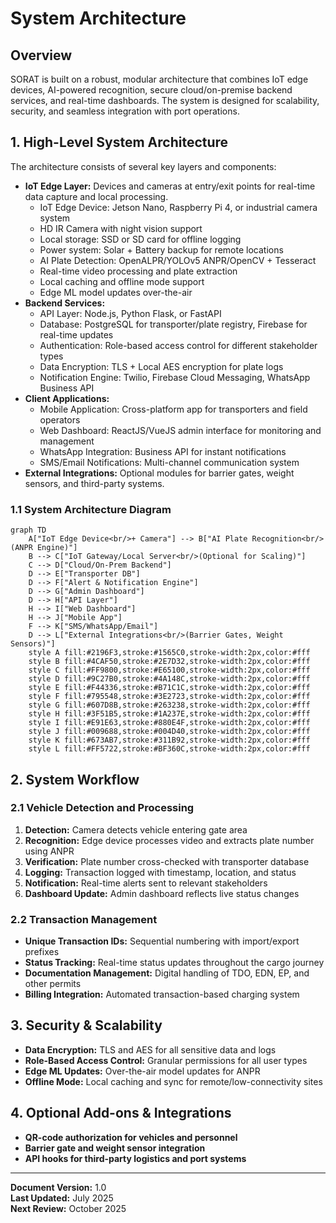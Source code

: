 # System Architecture

## Overview

SORAT is built on a robust, modular architecture that combines IoT edge devices, AI-powered recognition, secure cloud/on-premise backend services, and real-time dashboards. The system is designed for scalability, security, and seamless integration with port operations.

## 1. High-Level System Architecture

The architecture consists of several key layers and components:
- **IoT Edge Layer:** Devices and cameras at entry/exit points for real-time data capture and local processing.
    - IoT Edge Device: Jetson Nano, Raspberry Pi 4, or industrial camera system
    - HD IR Camera with night vision support
    - Local storage: SSD or SD card for offline logging
    - Power system: Solar + Battery backup for remote locations
    - AI Plate Detection: OpenALPR/YOLOv5 ANPR/OpenCV + Tesseract
    - Real-time video processing and plate extraction
    - Local caching and offline mode support
    - Edge ML model updates over-the-air
- **Backend Services:**
    - API Layer: Node.js, Python Flask, or FastAPI
    - Database: PostgreSQL for transporter/plate registry, Firebase for real-time updates
    - Authentication: Role-based access control for different stakeholder types
    - Data Encryption: TLS + Local AES encryption for plate logs
    - Notification Engine: Twilio, Firebase Cloud Messaging, WhatsApp Business API
- **Client Applications:**
    - Mobile Application: Cross-platform app for transporters and field operators
    - Web Dashboard: ReactJS/VueJS admin interface for monitoring and management
    - WhatsApp Integration: Business API for instant notifications
    - SMS/Email Notifications: Multi-channel communication system
- **External Integrations:** Optional modules for barrier gates, weight sensors, and third-party systems.

### 1.1 System Architecture Diagram

```mermaid
graph TD
    A["IoT Edge Device<br/>+ Camera"] --> B["AI Plate Recognition<br/>(ANPR Engine)"]
    B --> C["IoT Gateway/Local Server<br/>(Optional for Scaling)"]
    C --> D["Cloud/On-Prem Backend"]
    D --> E["Transporter DB"]
    D --> F["Alert & Notification Engine"]
    D --> G["Admin Dashboard"]
    D --> H["API Layer"]
    H --> I["Web Dashboard"]
    H --> J["Mobile App"]
    F --> K["SMS/WhatsApp/Email"]
    D --> L["External Integrations<br/>(Barrier Gates, Weight Sensors)"]
    style A fill:#2196F3,stroke:#1565C0,stroke-width:2px,color:#fff
    style B fill:#4CAF50,stroke:#2E7D32,stroke-width:2px,color:#fff
    style C fill:#FF9800,stroke:#E65100,stroke-width:2px,color:#fff
    style D fill:#9C27B0,stroke:#4A148C,stroke-width:2px,color:#fff
    style E fill:#F44336,stroke:#B71C1C,stroke-width:2px,color:#fff
    style F fill:#795548,stroke:#3E2723,stroke-width:2px,color:#fff
    style G fill:#607D8B,stroke:#263238,stroke-width:2px,color:#fff
    style H fill:#3F51B5,stroke:#1A237E,stroke-width:2px,color:#fff
    style I fill:#E91E63,stroke:#880E4F,stroke-width:2px,color:#fff
    style J fill:#009688,stroke:#004D40,stroke-width:2px,color:#fff
    style K fill:#673AB7,stroke:#311B92,stroke-width:2px,color:#fff
    style L fill:#FF5722,stroke:#BF360C,stroke-width:2px,color:#fff
```

## 2. System Workflow

### 2.1 Vehicle Detection and Processing
1. **Detection:** Camera detects vehicle entering gate area
2. **Recognition:** Edge device processes video and extracts plate number using ANPR
3. **Verification:** Plate number cross-checked with transporter database
4. **Logging:** Transaction logged with timestamp, location, and status
5. **Notification:** Real-time alerts sent to relevant stakeholders
6. **Dashboard Update:** Admin dashboard reflects live status changes

### 2.2 Transaction Management
- **Unique Transaction IDs:** Sequential numbering with import/export prefixes
- **Status Tracking:** Real-time status updates throughout the cargo journey
- **Documentation Management:** Digital handling of TDO, EDN, EP, and other permits
- **Billing Integration:** Automated transaction-based charging system

## 3. Security & Scalability

- **Data Encryption:** TLS and AES for all sensitive data and logs
- **Role-Based Access Control:** Granular permissions for all user types
- **Edge ML Updates:** Over-the-air model updates for ANPR
- **Offline Mode:** Local caching and sync for remote/low-connectivity sites

## 4. Optional Add-ons & Integrations

- **QR-code authorization for vehicles and personnel**
- **Barrier gate and weight sensor integration**
- **API hooks for third-party logistics and port systems**

---

**Document Version:** 1.0  
**Last Updated:** July 2025  
**Next Review:** October 2025 